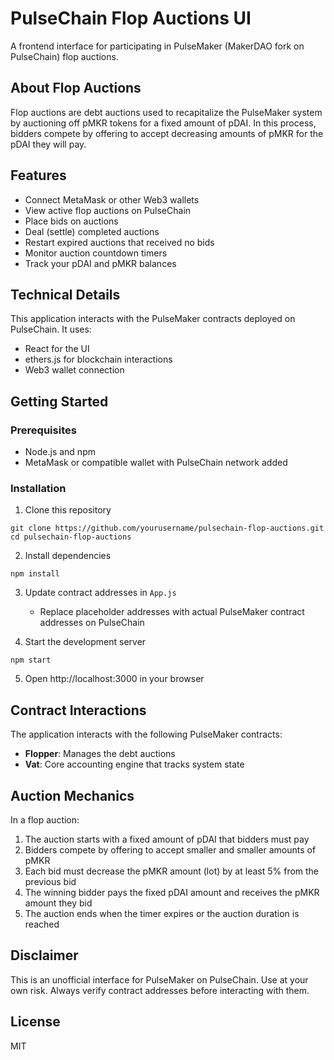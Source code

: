 # PulseChain Flop Auctions UI

A frontend interface for participating in PulseMaker (MakerDAO fork on PulseChain) flop auctions.

## About Flop Auctions

Flop auctions are debt auctions used to recapitalize the PulseMaker system by auctioning off pMKR tokens for a fixed amount of pDAI. In this process, bidders compete by offering to accept decreasing amounts of pMKR for the pDAI they will pay.

## Features

- Connect MetaMask or other Web3 wallets
- View active flop auctions on PulseChain
- Place bids on auctions
- Deal (settle) completed auctions
- Restart expired auctions that received no bids
- Monitor auction countdown timers
- Track your pDAI and pMKR balances

## Technical Details

This application interacts with the PulseMaker contracts deployed on PulseChain. It uses:

- React for the UI
- ethers.js for blockchain interactions
- Web3 wallet connection

## Getting Started

### Prerequisites

- Node.js and npm
- MetaMask or compatible wallet with PulseChain network added

### Installation

1. Clone this repository
```
git clone https://github.com/yourusername/pulsechain-flop-auctions.git
cd pulsechain-flop-auctions
```

2. Install dependencies
```
npm install
```

3. Update contract addresses in `App.js`
   - Replace placeholder addresses with actual PulseMaker contract addresses on PulseChain

4. Start the development server
```
npm start
```

5. Open http://localhost:3000 in your browser

## Contract Interactions

The application interacts with the following PulseMaker contracts:

- **Flopper**: Manages the debt auctions
- **Vat**: Core accounting engine that tracks system state

## Auction Mechanics

In a flop auction:

1. The auction starts with a fixed amount of pDAI that bidders must pay
2. Bidders compete by offering to accept smaller and smaller amounts of pMKR
3. Each bid must decrease the pMKR amount (lot) by at least 5% from the previous bid
4. The winning bidder pays the fixed pDAI amount and receives the pMKR amount they bid
5. The auction ends when the timer expires or the auction duration is reached

## Disclaimer

This is an unofficial interface for PulseMaker on PulseChain. Use at your own risk. Always verify contract addresses before interacting with them.

## License

MIT